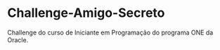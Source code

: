 # Challenge-Amigo-Secreto
Challenge do curso de Iniciante em Programação do programa ONE da Oracle.
